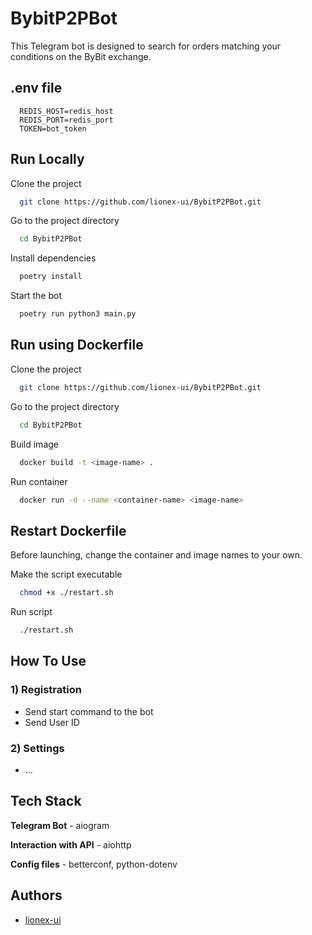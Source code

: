 
# BybitP2PBot

This Telegram bot is designed to search for orders matching your conditions on the ByBit exchange.

## .env file

```env
  REDIS_HOST=redis_host
  REDIS_PORT=redis_port
  TOKEN=bot_token
```


## Run Locally

Clone the project

```bash
  git clone https://github.com/lionex-ui/BybitP2PBot.git
```

Go to the project directory

```bash
  cd BybitP2PBot
```

Install dependencies

```bash
  poetry install
```

Start the bot

```bash
  poetry run python3 main.py
```

## Run using Dockerfile

Clone the project

```bash
  git clone https://github.com/lionex-ui/BybitP2PBot.git
```

Go to the project directory

```bash
  cd BybitP2PBot
```

Build image

```bash
  docker build -t <image-name> .
```

Run container

```bash
  docker run -d --name <container-name> <image-name>
```


## Restart Dockerfile

Before launching, change the container and image names to your own.

Make the script executable

```bash
  chmod +x ./restart.sh
```

Run script

```bash
  ./restart.sh
```


## How To Use

### 1) Registration
- Send start command to the bot
- Send User ID
### 2) Settings
- ...


## Tech Stack

**Telegram Bot** - aiogram

**Interaction with API** - aiohttp

**Config files** - betterconf, python-dotenv


## Authors

- [lionex-ui](https://github.com/lionex-ui)

